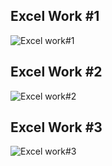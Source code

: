## Excel Work #1
![Excel work#1](C:\Users\Artisoul\Desktop\excel\img\1.jpg)

## Excel Work #2
![Excel work#2](C:\Users\Artisoul\Desktop\excel\img\2.jpg)

## Excel Work #3
![Excel work#3](C:\Users\Artisoul\Desktop\excel\img\3.jpg)